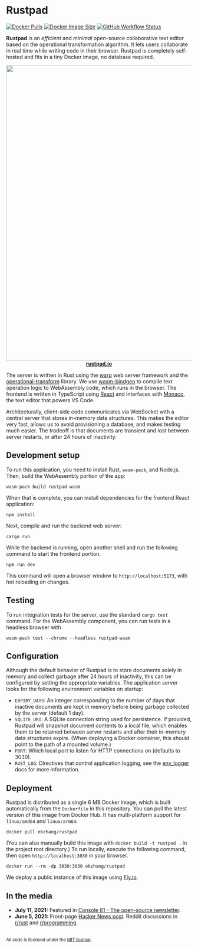 # Rustpad

[![Docker Pulls](https://img.shields.io/docker/pulls/ekzhang/rustpad)](https://hub.docker.com/r/ekzhang/rustpad/)
[![Docker Image Size](https://img.shields.io/docker/image-size/ekzhang/rustpad/latest)](https://hub.docker.com/r/ekzhang/rustpad/)
[![GitHub Workflow Status](https://img.shields.io/github/actions/workflow/status/ekzhang/rustpad/ci.yml)](https://github.com/ekzhang/rustpad/actions/workflows/ci.yml)

**Rustpad** is an _efficient_ and _minimal_ open-source collaborative text
editor based on the operational transformation algorithm. It lets users
collaborate in real time while writing code in their browser. Rustpad is
completely self-hosted and fits in a tiny Docker image, no database required.

<p align="center">
<a href="https://rustpad.io/">
<img src="https://i.imgur.com/WjU5UrP.png" width="800"><br>
<strong>rustpad.io</strong>
</a>
</p>

The server is written in Rust using the
[warp](https://github.com/seanmonstar/warp) web server framework and the
[operational-transform](https://github.com/spebern/operational-transform-rs)
library. We use [wasm-bindgen](https://github.com/rustwasm/wasm-bindgen) to
compile text operation logic to WebAssembly code, which runs in the browser. The
frontend is written in TypeScript using [React](https://reactjs.org/) and
interfaces with [Monaco](https://github.com/microsoft/monaco-editor), the text
editor that powers VS Code.

Architecturally, client-side code communicates via WebSocket with a central
server that stores in-memory data structures. This makes the editor very fast,
allows us to avoid provisioning a database, and makes testing much easier. The
tradeoff is that documents are transient and lost between server restarts, or
after 24 hours of inactivity.

## Development setup

To run this application, you need to install Rust, `wasm-pack`, and Node.js.
Then, build the WebAssembly portion of the app:

```
wasm-pack build rustpad-wasm
```

When that is complete, you can install dependencies for the frontend React
application:

```
npm install
```

Next, compile and run the backend web server:

```
cargo run
```

While the backend is running, open another shell and run the following command
to start the frontend portion.

```
npm run dev
```

This command will open a browser window to `http://localhost:5173`, with hot
reloading on changes.

## Testing

To run integration tests for the server, use the standard `cargo test` command.
For the WebAssembly component, you can run tests in a headless browser with

```
wasm-pack test --chrome --headless rustpad-wasm
```

## Configuration

Although the default behavior of Rustpad is to store documents solely in memory
and collect garbage after 24 hours of inactivity, this can be configured by
setting the appropriate variables. The application server looks for the
following environment variables on startup:

- `EXPIRY_DAYS`: An integer corresponding to the number of days that inactive
  documents are kept in memory before being garbage collected by the server
  (default 1 day).
- `SQLITE_URI`: A SQLite connection string used for persistence. If provided,
  Rustpad will snapshot document contents to a local file, which enables them to
  be retained between server restarts and after their in-memory data structures
  expire. (When deploying a Docker container, this should point to the path of a
  mounted volume.)
- `PORT`: Which local port to listen for HTTP connections on (defaults to 3030).
- `RUST_LOG`: Directives that control application logging, see the
  [env_logger](https://docs.rs/env_logger/#enabling-logging) docs for more
  information.

## Deployment

Rustpad is distributed as a single 6 MB Docker image, which is built
automatically from the `Dockerfile` in this repository. You can pull the latest
version of this image from Docker Hub. It has multi-platform support for
`linux/amd64` and `linux/arm64`.

```
docker pull ekzhang/rustpad
```

(You can also manually build this image with `docker build -t rustpad .` in the
project root directory.) To run locally, execute the following command, then
open `http://localhost:3030` in your browser.

```
docker run --rm -dp 3030:3030 ekzhang/rustpad
```

We deploy a public instance of this image using [Fly.io](https://fly.io/).

## In the media

- **July 11, 2021:** Featured in
  [Console 61 - The open-source newsletter](https://console.substack.com/p/console-61).
- **June 5, 2021:** Front-page
  [Hacker News post](https://news.ycombinator.com/item?id=27408326). Reddit
  discussions in [r/rust](https://www.reddit.com/r/rust/comments/nt4p9f/) and
  [r/programming](https://www.reddit.com/r/programming/comments/nt4ws7/).

<br>

<sup>
All code is licensed under the <a href="LICENSE">MIT license</a>.
</sup>
